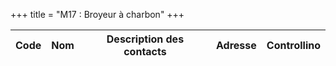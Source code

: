 +++
title = "M17 : Broyeur à charbon"
+++

Code|Nom|Description des contacts|Adresse|Controllino
|---|---|---|---|---|
